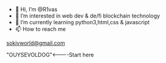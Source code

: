 - 👋 Hi, I’m @R1vas 
- 👀 I’m interested in web dev & de/fi blockchain technology
- 🌱 I’m currently learning python3,html,css & javascript
- 📫 How to reach me 

sokivworld@gmail.com

<!---
R1vas/R1vas is a ✨ special ✨ repository because its `README.md` (this file) appears on your GitHub profile.
You can click the Preview link to take a look at your changes.
--->
"OUYSEVOLDOG"<----Start here
